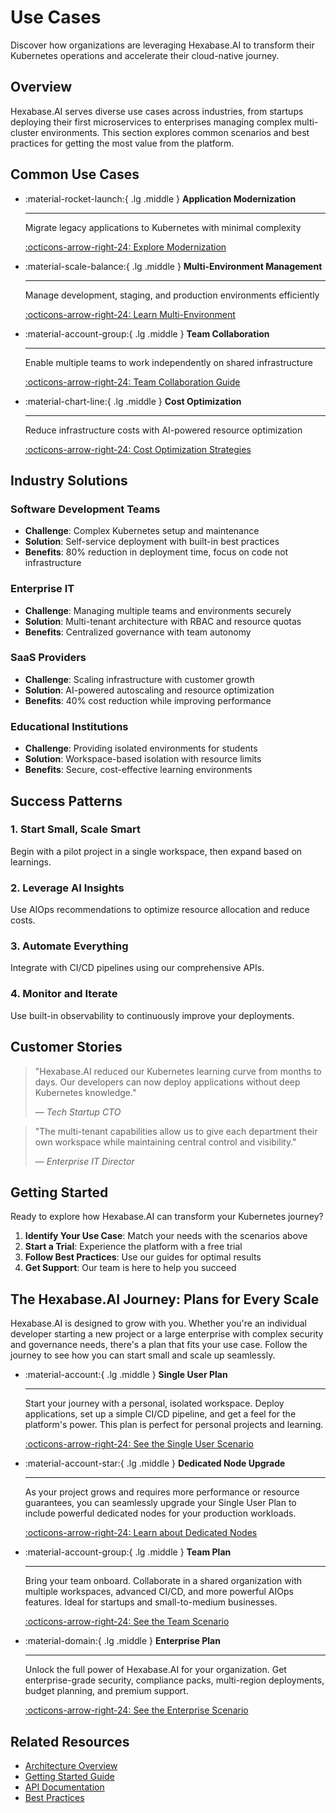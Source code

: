 # Use Cases

Discover how organizations are leveraging Hexabase.AI to transform their Kubernetes operations and accelerate their cloud-native journey.

## Overview

Hexabase.AI serves diverse use cases across industries, from startups deploying their first microservices to enterprises managing complex multi-cluster environments. This section explores common scenarios and best practices for getting the most value from the platform.

## Common Use Cases

<div class="grid cards" markdown>

- :material-rocket-launch:{ .lg .middle } **Application Modernization**

  ***

  Migrate legacy applications to Kubernetes with minimal complexity

  [:octicons-arrow-right-24: Explore Modernization](enterprise-kubernetes.md)

- :material-scale-balance:{ .lg .middle } **Multi-Environment Management**

  ***

  Manage development, staging, and production environments efficiently

  [:octicons-arrow-right-24: Learn Multi-Environment](enterprise-kubernetes.md)

- :material-account-group:{ .lg .middle } **Team Collaboration**

  ***

  Enable multiple teams to work independently on shared infrastructure

  [:octicons-arrow-right-24: Team Collaboration Guide](ai-powered-devops.md)

- :material-chart-line:{ .lg .middle } **Cost Optimization**

  ***

  Reduce infrastructure costs with AI-powered resource optimization

  [:octicons-arrow-right-24: Cost Optimization Strategies](ai-powered-devops.md#cost-optimization)

</div>

## Industry Solutions

### Software Development Teams

- **Challenge**: Complex Kubernetes setup and maintenance
- **Solution**: Self-service deployment with built-in best practices
- **Benefits**: 80% reduction in deployment time, focus on code not infrastructure

### Enterprise IT

- **Challenge**: Managing multiple teams and environments securely
- **Solution**: Multi-tenant architecture with RBAC and resource quotas
- **Benefits**: Centralized governance with team autonomy

### SaaS Providers

- **Challenge**: Scaling infrastructure with customer growth
- **Solution**: AI-powered autoscaling and resource optimization
- **Benefits**: 40% cost reduction while improving performance

### Educational Institutions

- **Challenge**: Providing isolated environments for students
- **Solution**: Workspace-based isolation with resource limits
- **Benefits**: Secure, cost-effective learning environments

## Success Patterns

### 1. Start Small, Scale Smart

Begin with a pilot project in a single workspace, then expand based on learnings.

### 2. Leverage AI Insights

Use AIOps recommendations to optimize resource allocation and reduce costs.

### 3. Automate Everything

Integrate with CI/CD pipelines using our comprehensive APIs.

### 4. Monitor and Iterate

Use built-in observability to continuously improve your deployments.

## Customer Stories

> "Hexabase.AI reduced our Kubernetes learning curve from months to days. Our developers can now deploy applications without deep Kubernetes knowledge."
>
> — _Tech Startup CTO_

> "The multi-tenant capabilities allow us to give each department their own workspace while maintaining central control and visibility."
>
> — _Enterprise IT Director_

## Getting Started

Ready to explore how Hexabase.AI can transform your Kubernetes journey?

1. **Identify Your Use Case**: Match your needs with the scenarios above
2. **Start a Trial**: Experience the platform with a free trial
3. **Follow Best Practices**: Use our guides for optimal results
4. **Get Support**: Our team is here to help you succeed

## The Hexabase.AI Journey: Plans for Every Scale

Hexabase.AI is designed to grow with you. Whether you're an individual developer starting a new project or a large enterprise with complex security and governance needs, there's a plan that fits your use case. Follow the journey to see how you can start small and scale up seamlessly.

<div class="grid cards" markdown>

- :material-account:{ .lg .middle } **Single User Plan**

  ***

  Start your journey with a personal, isolated workspace. Deploy applications, set up a simple CI/CD pipeline, and get a feel for the platform's power. This plan is perfect for personal projects and learning.

  [:octicons-arrow-right-24: See the Single User Scenario](single-user-plan.md)

- :material-account-star:{ .lg .middle } **Dedicated Node Upgrade**

  ***

  As your project grows and requires more performance or resource guarantees, you can seamlessly upgrade your Single User Plan to include powerful dedicated nodes for your production workloads.

  [:octicons-arrow-right-24: Learn about Dedicated Nodes](../nodes/vm-management.md)

- :material-account-group:{ .lg .middle } **Team Plan**

  ***

  Bring your team onboard. Collaborate in a shared organization with multiple workspaces, advanced CI/CD, and more powerful AIOps features. Ideal for startups and small-to-medium businesses.

  [:octicons-arrow-right-24: See the Team Scenario](team-plan.md)

- :material-domain:{ .lg .middle } **Enterprise Plan**

  ***

  Unlock the full power of Hexabase.AI for your organization. Get enterprise-grade security, compliance packs, multi-region deployments, budget planning, and premium support.

  [:octicons-arrow-right-24: See the Enterprise Scenario](enterprise-plan.md)

</div>

## Related Resources

- [Architecture Overview](../architecture/index.md)
- [Getting Started Guide](../concept/overview.md)
- [API Documentation](../api/index.md)
- [Best Practices](../security/index.md)
